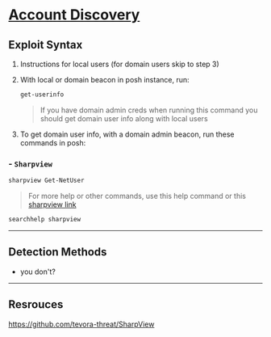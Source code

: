 # [Account Discovery](https://attack.mitre.org/techniques/T1087/)

## Exploit Syntax

1. Instructions for local users (for domain users skip to step 3)

2. With local or domain beacon in posh instance, run:
    ```powershell
    get-userinfo
    ```
    > If you have domain admin creds when running this command you should get domain user info along with local users
3. To get domain user info, with a domain admin beacon, run these commands in posh: 


### - `Sharpview`

```powershell
sharpview Get-NetUser
```


> For more help or other commands, use this help command or this [sharpview link](https://github.com/tevora-threat/SharpView)

```powershell
searchhelp sharpview 
```
---

## Detection Methods

* you don't? 

---

## Resrouces
https://github.com/tevora-threat/SharpView